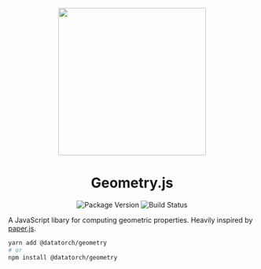 <p align="center">
    <img src="https://raw.githubusercontent.com/datatorch/documentation/master/docs/.vuepress/public/shapes.png" width="300" />
</p>

<h1 align="center">
  Geometry.js
</h1>

<p align="center">
  <img alt="Package Version" src="https://img.shields.io/npm/v/@datatorch/geometry">
  <img alt="Build Status" src="https://img.shields.io/github/workflow/status/datatorch/geometry.js/Test">
</p>

A JavaScript libary for computing geometric properties. Heavily inspired by [paper.js](http://paperjs.org/).

```sh
yarn add @datatorch/geometry
# or
npm install @datatorch/geometry
```
